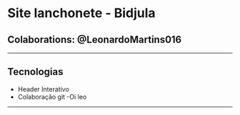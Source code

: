 # Site lanchonete - Bidjula 
## Colaborations: @LeonardoMartins016
---
## Tecnologias
- Header Interativo
- Colaboração git
-Oi leo
---